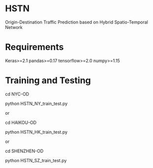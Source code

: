 # HSTN
Origin-Destination Traffic Prediction based on Hybrid Spatio-Temporal Network

# Requirements
Keras>=2.1
pandas>=0.17
tensorflow>=2.0
numpy>=1.15

# Training and Testing
cd NYC-OD

python HSTN_NY_train_test.py

or

cd HAIKOU-OD

python HSTN_HK_train_test.py

or

cd SHENZHEN-OD

python HSTN_SZ_train_test.py

